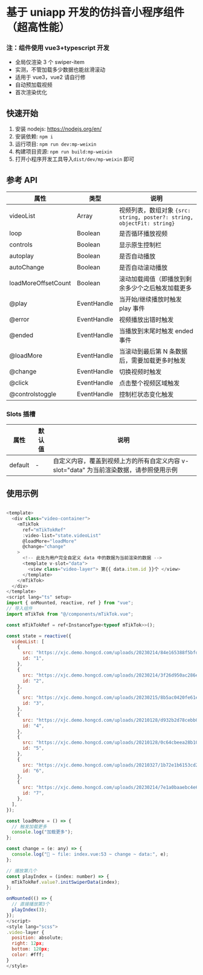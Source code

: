 # 基于 uniapp 开发的仿抖音小程序组件（超高性能）

### 注：组件使用 vue3+typescript 开发

- 全局仅渲染 3 个 swiper-item
- 实测，不管加载多少数据也能丝滑滚动
- 适用于 vue3，vue2 请自行修
- 自动预加载视频
- 首次渲染优化

## 快速开始

1. 安装 nodejs: https://nodejs.org/en/
2. 安装依赖: `npm i`
3. 运行项目: `npm run dev:mp-weixin`
4. 构建项目资源: `npm run build:mp-weixin`
5. 打开小程序开发工具导入`dist/dev/mp-weixin` 即可

## 参考 API

| 属性                | 类型        | 说明                                                                   |
| ------------------- | ----------- | ---------------------------------------------------------------------- |
| videoList           | Array       | 视频列表，数组对象 `{src: string, poster?: string, objectFit: string}` |
| loop                | Boolean     | 是否循环播放视频                                                       |
| controls            | Boolean     | 显示原生控制栏                                                         |
| autoplay            | Boolean     | 是否自动播放                                                           |
| autoChange          | Boolean     | 是否自动滚动播放                                                       |
| loadMoreOffsetCount | Boolean     | 滚动加载阈值（即播放到剩余多少个之后触发加载更多                       |
| @play               | EventHandle | 当开始/继续播放时触发 play 事件                                        |
| @error              | EventHandle | 视频播放出错时触发                                                     |
| @ended              | EventHandle | 当播放到末尾时触发 ended 事件                                          |
| @loadMore           | EventHandle | 当滚动到最后第 N 条数据后，需要加载更多时触发                          |
| @change             | EventHandle | 切换视频时触发                                                         |
| @click              | EventHandle | 点击整个视频区域触发                                                   |
| @controlstoggle     | EventHandle | 控制栏状态变化触发                                                     |

### Slots 插槽

| 属性    | 默认值 | 说明                                                                                    |
| ------- | ------ | --------------------------------------------------------------------------------------- |
| default | -      | 自定义内容，覆盖到视频上方的所有自定义内容 v-slot="data" 为当前渲染数据，请参照使用示例 |

## 使用示例

```javascript

<template>
  <div class="video-container">
    <mTikTok
      ref="mTikTokRef"
      :video-list="state.videoList"
      @loadMore="loadMore"
      @change="change"
    >
      <!-- 此处为用户完全自定义 data 中的数据为当前渲染的数据 -->
      <template v-slot="data">
        <view class="video-layer"> 第{{ data.item.id }}个 </view>
      </template>
    </mTikTok>
  </div>
</template>
<script lang="ts" setup>
import { onMounted, reactive, ref } from "vue";
// 导入组件
import mTikTok from "@/components/mTikTok.vue";

const mTikTokRef = ref<InstanceType<typeof mTikTok>>();

const state = reactive({
  videoList: [
    {
      src: "https://xjc.demo.hongcd.com/uploads/20230214/84e165388f5bfdb1550522f50f5a57bb.mp4",
      id: "1",
    },
    {
      src: "https://xjc.demo.hongcd.com/uploads/20230214/3f26d950ac286eecedba49f5295f0819.mp4",
      id: "2",
    },
    {
      src: "https://xjc.demo.hongcd.com/uploads/20230215/8b5ac0420fe61e2f9660d7b8af998f7b.mp4",
      id: "3",
    },
    {
      src: "https://xjc.demo.hongcd.com/uploads/20210128/d932b2d78cebb0a8cb8f9a6216790dfb.mp4",
      id: "4",
    },
    {
      src: "https://xjc.demo.hongcd.com/uploads/20210128/0c64cbeea28b10c06eee8728c762449e.mp4",
      id: "5",
    },
    {
      src: "https://xjc.demo.hongcd.com/uploads/20210327/1b72e1b6153cd29df07f5449991e8083.mp4",
      id: "6",
    },
    {
      src: "https://xjc.demo.hongcd.com/uploads/20230214/7e1a0baaebc4e656bbbfbc44d7a55a60.mp4",
      id: "7",
    },
  ],
});

const loadMore = () => {
  // 触发加载更多
  console.log("加载更多");
};

const change = (e: any) => {
  console.log("🚀 ~ file: index.vue:53 ~ change ~ data:", e);
};

// 播放第几个
const playIndex = (index: number) => {
  mTikTokRef.value?.initSwiperData(index);
};

onMounted(() => {
  // 直接播放第3个
  playIndex(3);
});
</script>
<style lang="scss">
.video-layer {
  position: absolute;
  right: 12px;
  bottom: 120px;
  color: #fff;
}
</style>

```
